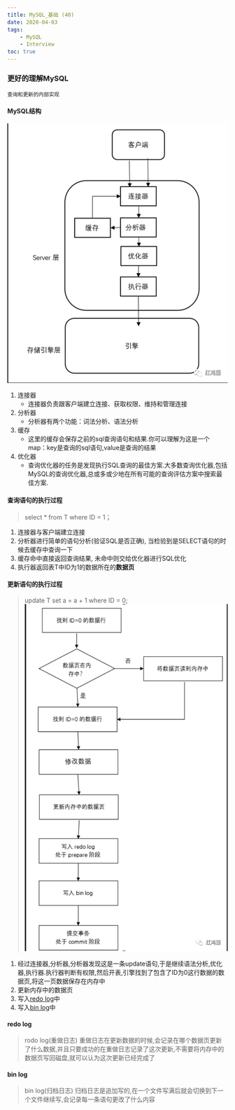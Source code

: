 ```yaml
---
title: MySQL_基础 (40)
date: 2020-04-03
tags: 
    - MySQL 
    - Interview
toc: true
---
```


### 更好的理解MySQL
    查询和更新的内部实现

<!-- more -->

#### MySQL结构
![MySQL执行示意图](/img/20200403_1.png)
1. 连接器
    * 连接器负责跟客户端建立连接、获取权限、维持和管理连接
2. 分析器
    * 分析器有两个功能：词法分析、语法分析
3. 缓存
    * 这里的缓存会保存之前的sql查询语句和结果.你可以理解为这是一个map：key是查询的sql语句,value是查询的结果
4. 优化器
    * 查询优化器的任务是发现执行SQL查询的最佳方案.大多数查询优化器,包括MySQL的查询优化器,总或多或少地在所有可能的查询评估方案中搜索最佳方案.

#### 查询语句的执行过程
> select * from T where ID = 1；
1. 连接器与客户端建立连接
2. 分析器进行简单的语句分析(验证SQL是否正确), 当检验到是SELECT语句的时候去缓存中查询一下
3. 缓存命中直接返回查询结果, 未命中则交给优化器进行SQL优化
4. 执行器返回表T中ID为1的数据所在的**数据页**

#### 更新语句的执行过程
> update T set a = a + 1 where ID = 0;
![MySQL更新语句执行示意图](/img/20200403_2.png)
1. 经过连接器,分析器,分析器发现这是一条update语句,于是继续语法分析,优化器,执行器.执行器判断有权限,然后开表,引擎找到了包含了ID为0这行数据的数据页,将这一页数据保存在内存中
2. 更新内存中的数据页
3. 写入<a href="#desc1">redo log</a>中
4. 写入<a href="#desc2">bin log</a>中

#### <span id="desc1">redo log</span>
> rodo log(重做日志)
重做日志在更新数据的时候,会记录在哪个数据页更新了什么数据,并且只要成功的在重做日志记录了这次更新,不需要将内存中的数据页写回磁盘,就可以认为这次更新已经完成了

#### <span id="desc2">bin log</span>
> bin log(归档日志)
归档日志是追加写的,在一个文件写满后就会切换到下一个文件继续写,会记录每一条语句更改了什么内容





